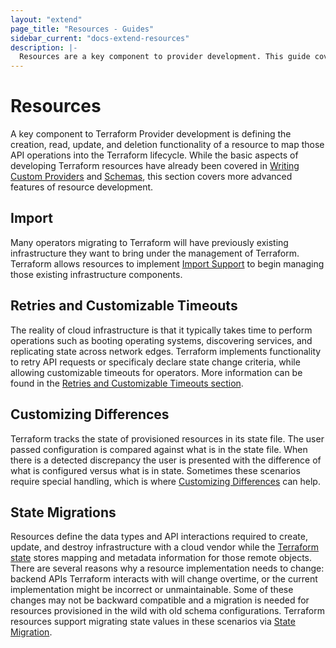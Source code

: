 ```yaml
---
layout: "extend"
page_title: "Resources - Guides"
sidebar_current: "docs-extend-resources"
description: |-
  Resources are a key component to provider development. This guide covers using advanced resource APIs.
---
```


# Resources

A key component to Terraform Provider development is defining the creation, read, update, and deletion functionality of a resource to map those API operations into the Terraform lifecycle. While the basic aspects of developing Terraform resources have already been covered in [Writing Custom Providers](/docs/extend/writing-custom-providers.html) and [Schemas](/docs/extend/schemas/), this section covers more advanced features of resource development.

## Import

Many operators migrating to Terraform will have previously existing infrastructure they want to bring under the management of Terraform. Terraform allows resources to implement [Import Support](/docs/extend/resources/import.html) to begin managing those existing infrastructure components.

## Retries and Customizable Timeouts

The reality of cloud infrastructure is that it typically takes time to perform operations such as booting operating systems, discovering services, and replicating state across network edges. Terraform implements functionality to retry API requests or specificaly declare state change criteria, while allowing customizable timeouts for operators. More information can be found in the [Retries and Customizable Timeouts section](/docs/extend/resources/retries-and-customizable-timeouts.html).

## Customizing Differences

Terraform tracks the state of provisioned resources in its state file. The user passed configuration is compared against what is in the state file. When there is a detected discrepancy the user is presented with the difference of what is configured versus what is in state. Sometimes these scenarios require special handling, which is where [Customizing Differences](/docs/extend/resources/customizing-differences.html) can help.

## State Migrations

Resources define the data types and API interactions required to create, update, and destroy infrastructure with a cloud vendor while the [Terraform state](/docs/state/index.html) stores mapping and metadata information for those remote objects. There are several reasons why a resource implementation needs to change: backend APIs Terraform interacts with will change overtime, or the current implementation might be incorrect or unmaintainable. Some of these changes may not be backward compatible and a migration is needed for resources provisioned in the wild with old schema configurations. Terraform resources support migrating state values in these scenarios via [State Migration](/docs/extend/resources/state-migration.html).
